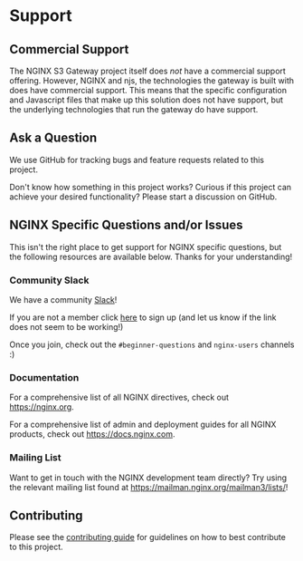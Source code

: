 # Support

## Commercial Support

The NGINX S3 Gateway project itself does *not* have a commercial support 
offering. However, NGINX and njs, the technologies the gateway is built with 
does have commercial support. This means that the specific configuration and
Javascript files that make up this solution does not have support, but the
underlying technologies that run the gateway do have support.

## Ask a Question

We use GitHub for tracking bugs and feature requests related to this project.

Don't know how something in this project works? Curious if this project can achieve your desired functionality? Please start a discussion on GitHub.

## NGINX Specific Questions and/or Issues

This isn't the right place to get support for NGINX specific questions, but the following resources are available below. Thanks for your understanding!

### Community Slack

We have a community [Slack](https://nginxcommunity.slack.com/)!

If you are not a member click [here](https://community.nginx.org/joinslack) to sign up (and let us know if the link does not seem to be working!)

Once you join, check out the `#beginner-questions` and `nginx-users` channels :)

### Documentation

For a comprehensive list of all NGINX directives, check out <https://nginx.org>.

For a comprehensive list of admin and deployment guides for all NGINX products, check out <https://docs.nginx.com>.

### Mailing List

Want to get in touch with the NGINX development team directly? Try using the relevant mailing list found at <https://mailman.nginx.org/mailman3/lists/>!

## Contributing

Please see the [contributing guide](CONTRIBUTING.md) for guidelines on how to best contribute to this project.
